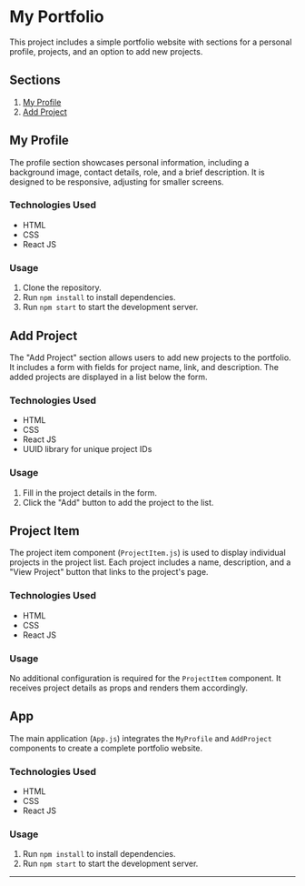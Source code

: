 # My Portfolio

This project includes a simple portfolio website with sections for a personal profile, projects, and an option to add new projects.

## Sections

1. [My Profile](#my-profile)
2. [Add Project](#add-project)

## My Profile

The profile section showcases personal information, including a background image, contact details, role, and a brief description. It is designed to be responsive, adjusting for smaller screens.

### Technologies Used

- HTML
- CSS
- React JS

### Usage

1. Clone the repository.
2. Run `npm install` to install dependencies.
3. Run `npm start` to start the development server.

## Add Project

The "Add Project" section allows users to add new projects to the portfolio. It includes a form with fields for project name, link, and description. The added projects are displayed in a list below the form.

### Technologies Used

- HTML
- CSS
- React JS
- UUID library for unique project IDs

### Usage

1. Fill in the project details in the form.
2. Click the "Add" button to add the project to the list.

## Project Item

The project item component (`ProjectItem.js`) is used to display individual projects in the project list. Each project includes a name, description, and a "View Project" button that links to the project's page.

### Technologies Used

- HTML
- CSS
- React JS

### Usage

No additional configuration is required for the `ProjectItem` component. It receives project details as props and renders them accordingly.

## App

The main application (`App.js`) integrates the `MyProfile` and `AddProject` components to create a complete portfolio website.

### Technologies Used

- HTML
- CSS
- React JS

### Usage

1. Run `npm install` to install dependencies.
2. Run `npm start` to start the development server.

---


